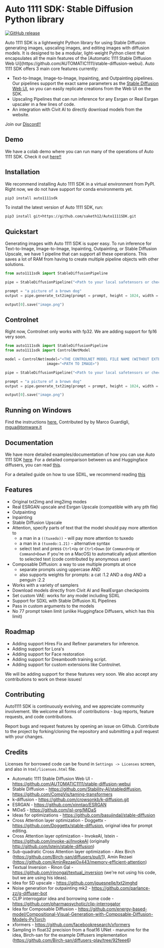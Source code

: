 # Auto 1111 SDK: Stable Diffusion Python library 

<p>
    <a href="https://pepy.tech/project/auto1111sdk">
        <img alt="GitHub release" src="https://static.pepy.tech/badge/auto1111sdk/month">
    </a>
    
</p>
Auto 1111 SDK is a lightweight Python library for using Stable Diffusion generating images, upscaling images, and editing images with diffusion models. It is designed to be a modular, light-weight Python client that encapsulates all the main features of the [Automatic 1111 Stable Diffusion Web Ui](https://github.com/AUTOMATIC1111/stable-diffusion-webui). Auto 1111 SDK offers 3 main core features currently:

- Text-to-Image, Image-to-Image, Inpainting, and Outpainting pipelines. Our pipelines support the exact same parameters as the [Stable Diffusion Web UI](https://github.com/AUTOMATIC1111/stable-diffusion-webui), so you can easily replicate creations from the Web UI on the SDK.
- Upscaling Pipelines that can run inference for any Esrgan or Real Esrgan upscaler in a few lines of code.
- An integration with Civit AI to directly download models from the website.

Join our [Discord!!](https://discord.gg/S7wRQqt6QV)

## Demo

We have a colab demo where you can run many of the operations of Auto 1111 SDK. Check it out [here!!](https://colab.research.google.com/drive/1SekiJ-mdB2V8ogWbyRyF_yDnoMuDGWTl?usp=sharing)

## Installation

We recommend installing Auto 1111 SDK in a virtual environment from PyPI. Right now, we do not have support for conda environments yet.

```bash
pip3 install auto1111sdk
```

To install the latest version of Auto 1111 SDK, run:

```bash
pip3 install git+https://github.com/saketh12/Auto1111SDK.git
```

## Quickstart

Generating images with Auto 1111 SDK is super easy. To run inference for Text-to-Image, Image-to-Image, Inpainting, Outpainting, or Stable Diffusion Upscale, we have 1 pipeline that can support all these operations. This saves a lot of RAM from having to create multiple pipeline objects with other solutions.

```python
from auto1111sdk import StableDiffusionPipeline

pipe = StableDiffusionPipeline("<Path to your local safetensors or checkpoint file>")

prompt = "a picture of a brown dog"
output = pipe.generate_txt2img(prompt = prompt, height = 1024, width = 768, steps = 10)

output[0].save("image.png")
```

## Controlnet

Right now, Controlnet only works with fp32. We are adding support for fp16 very soon.

```python
from auto1111sdk import StableDiffusionPipeline
from auto1111sdk import ControlNetModel

model = ControlNet(model="<THE CONTROLNET MODEL FILE NAME (WITHOUT EXTENSION)>", 
                   image="<PATH TO IMAGE>")

pipe = StableDiffusionPipeline("<Path to your local safetensors or checkpoint file>", controlnet=model)

prompt = "a picture of a brown dog"
output = pipe.generate_txt2img(prompt = prompt, height = 1024, width = 768, steps = 10)

output[0].save("image.png")
```

## Running on Windows

Find the instructions [here.](https://github.com/saketh12/Auto1111SDK/blob/main/automatic1111sdk_on_windows_w_gpu.md) Contributed by by Marco Guardigli, mgua@tomware.it

## Documentation

We have more detailed examples/documentation of how you can use Auto 1111 SDK [here](https://flush-ai.gitbook.io/automatic-1111-sdk/). 
For a detailed comparison between us and Huggingface diffusers, you can read [this](https://flush-ai.gitbook.io/automatic-1111-sdk/auto-1111-sdk-vs-huggingface-diffusers).

For a detailed guide on how to use SDXL, we recommend reading [this](https://flush-ai.gitbook.io/automatic-1111-sdk/pipelines/stable-diffusion-xl)


## Features
- Original txt2img and img2img modes
- Real ESRGAN upscale and Esrgan Upscale (compatible with any pth file)
- Outpainting
- Inpainting
- Stable Diffusion Upscale
- Attention, specify parts of text that the model should pay more attention to
    - a man in a `((tuxedo))` - will pay more attention to tuxedo
    - a man in a `(tuxedo:1.21)` - alternative syntax
    - select text and press `Ctrl+Up` or `Ctrl+Down` (or `Command+Up` or `Command+Down` if you're on a MacOS) to automatically adjust attention to selected text (code contributed by anonymous user)
- Composable Diffusion: a way to use multiple prompts at once
    - separate prompts using uppercase AND
    - also supports weights for prompts: a cat :1.2 AND a dog AND a penguin :2.2
- Works with a variety of samplers
- Download models directly from Civit AI and RealEsrgan checkpoints
- Set custom VAE: works for any model including SDXL
- Support for SDXL with Stable Diffusion XL Pipelines
- Pass in custom arguments to the models
- No 77 prompt token limit (unlike Huggingface Diffusers, which has this limit)

## Roadmap

- Adding support Hires Fix and Refiner parameters for inference.
- Adding support for Lora's
- Adding support for Face restoration
- Adding support for Dreambooth training script.
- Adding support for custom extensions like Controlnet.

We will be adding support for these features very soon. We also accept any contributions to work on these issues!

## Contributing

Auto1111 SDK is continuously evolving, and we appreciate community involvement. We welcome all forms of contributions - bug reports, feature requests, and code contributions.

Report bugs and request features by opening an issue on Github.
Contribute to the project by forking/cloning the repository and submitting a pull request with your changes.


## Credits
Licenses for borrowed code can be found in `Settings -> Licenses` screen, and also in `html/licenses.html` file.

- Automatic 1111 Stable Diffusion Web UI - https://github.com/AUTOMATIC1111/stable-diffusion-webui
- Stable Diffusion - https://github.com/Stability-AI/stablediffusion, https://github.com/CompVis/taming-transformers
- k-diffusion - https://github.com/crowsonkb/k-diffusion.git
- ESRGAN - https://github.com/xinntao/ESRGAN
- MiDaS - https://github.com/isl-org/MiDaS
- Ideas for optimizations - https://github.com/basujindal/stable-diffusion
- Cross Attention layer optimization - Doggettx - https://github.com/Doggettx/stable-diffusion, original idea for prompt editing.
- Cross Attention layer optimization - InvokeAI, lstein - https://github.com/invoke-ai/InvokeAI (originally http://github.com/lstein/stable-diffusion)
- Sub-quadratic Cross Attention layer optimization - Alex Birch (https://github.com/Birch-san/diffusers/pull/1), Amin Rezaei (https://github.com/AminRezaei0x443/memory-efficient-attention)
- Textual Inversion - Rinon Gal - https://github.com/rinongal/textual_inversion (we're not using his code, but we are using his ideas).
- Idea for SD upscale - https://github.com/jquesnelle/txt2imghd
- Noise generation for outpainting mk2 - https://github.com/parlance-zz/g-diffuser-bot
- CLIP interrogator idea and borrowing some code - https://github.com/pharmapsychotic/clip-interrogator
- Idea for Composable Diffusion - https://github.com/energy-based-model/Compositional-Visual-Generation-with-Composable-Diffusion-Models-PyTorch
- xformers - https://github.com/facebookresearch/xformers
- Sampling in float32 precision from a float16 UNet - marunine for the idea, Birch-san for the example Diffusers implementation (https://github.com/Birch-san/diffusers-play/tree/92feee6)
